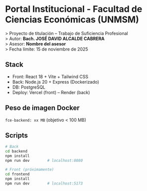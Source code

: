 # Portal Institucional - Facultad de Ciencias Económicas (UNMSM)

&gt; Proyecto de titulación – Trabajo de Suficiencia Profesional  
&gt; Autor: **Bach. JOSÉ DAVID ALCALDE CABRERA**  
&gt; Asesor: **Nombre del asesor**  
&gt; Fecha límite: 15 de noviembre de 2025

## Stack
- Front: React 18 + Vite + Tailwind CSS  
- Back: Node.js 20 + Express (Dockerizado)  
- DB: PostgreSQL  
- Deploy: Vercel (front) – Render (back)

## Peso de imagen Docker
`fce-backend: xx MB` (objetivo &lt; 100 MB)

## Scripts
```bash
# Back
cd backend
npm install
npm run dev        # localhost:8080

# Front (próximamente)
cd frontend
npm install
npm run dev        # localhost:5173
